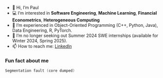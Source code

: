 - 👋 Hi, I’m Paul
- 💻 I’m interested in **Software Engineering**, **Machine Learning**, **Financial Econometrics**, **Heterogeneous Computing**
- 📖 I’m experienced in Object-Oriented Programming (C++, Python, Java), Data Engineering, R, PyTorch.
- 👀 I’m no longer seeking out Summer 2024 SWE internships (available for Winter 2024, Spring 2025).
- 📫 How to reach me: [LinkedIn](https://www.linkedin.com/in/paul-serafimescu/)

### Fun fact about me
```c
Segmentation fault (core dumped)
```
